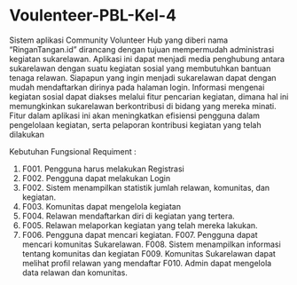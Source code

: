 # Voulenteer-PBL-Kel-4
Sistem aplikasi Community Volunteer Hub yang diberi nama “RinganTangan.id” dirancang dengan tujuan mempermudah administrasi kegiatan sukarelawan. Aplikasi ini dapat menjadi media penghubung antara sukarelawan dengan suatu kegiatan sosial yang membutuhkan bantuan tenaga relawan. Siapapun yang ingin menjadi sukarelawan dapat dengan mudah mendaftarkan dirinya pada halaman login. Informasi mengenai kegiatan sosial dapat diakses melalui fitur pencarian kegiatan, dimana hal ini memungkinkan sukarelawan berkontribusi di bidang yang mereka minati. Fitur dalam aplikasi ini akan meningkatkan efisiensi pengguna dalam pengelolaan kegiatan, serta pelaporan kontribusi kegiatan yang telah dilakukan


Kebutuhan Fungsional Requiment : 
1. F001. Pengguna harus melakukan  Registrasi 
2. F002. Pengguna dapat melakukan Login
3. F002. Sistem menampilkan statistik jumlah relawan, komunitas, dan kegiatan.
4. F003. Komunitas dapat mengelola kegiatan 
5. F004. Relawan mendaftarkan diri di kegiatan yang tertera.
6. F005. Relawan melaporkan kegiatan yang telah mereka lakukan.
7. F006. Pengguna dapat mencari kegiatan.
F007. Pengguna dapat mencari komunitas Sukarelawan.
F008. Sistem menampilkan informasi tentang komunitas dan kegiatan 
F009. Komunitas Sukarelawan dapat melihat profil relawan yang mendaftar
F010. Admin dapat mengelola data relawan dan komunitas.
